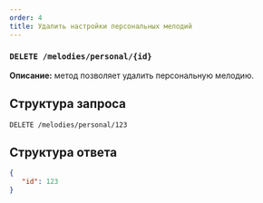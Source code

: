 ```yaml
---
order: 4
title: Удалить настройки персональных мелодий
---
```


### `DELETE /melodies/personal/{id}`

**Описание:** метод позволяет удалить персональную мелодию.

## Структура запроса

`DELETE /melodies/personal/123`

## Структура ответа

```json
{
   "id": 123
}
```